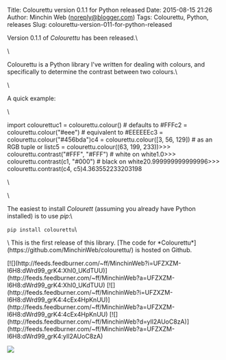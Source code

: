 Title: Colourettu version 0.1.1 for Python released
Date: 2015-08-15 21:26
Author: Minchin Web (noreply@blogger.com)
Tags: Colourettu, Python, releases
Slug: colourettu-version-011-for-python-released

Version 0.1.1 of *Colourettu* has been released.\

\

Colourettu is a Python library I've written for dealing with colours,
and specifically to determine the contrast between two colours.\

\

A quick example:

<div>

\
</p>
    import colourettuc1 = colourettu.colour()                # defaults to #FFFc2 = colourettu.colour("#eee")          # equivalent to #EEEEEEc3 = colourettu.colour("#456bda")c4 = colourettu.colour([3, 56, 129])    # as an RGB tuple or listc5 = colourettu.colour((63, 199, 233))>>> colourettu.contrast("#FFF", "#FFF") # white on white1.0>>> colourettu.contrast(c1, "#000")     # black on white20.999999999999996>>> colourettu.contrast(c4, c5)4.363552233203198

\
</p>
\

The easiest to install *Colourett* (assuming you already have Python
installed) is to use *pip*:\

`pip install colourettu`\

<p>
\
This is the first release of this library. [The code for
*Colourettu*](https://github.com/MinchinWeb/colourettu/) is hosted on
Github.

</div>

<div class="feedflare">

</p>
[![](http://feeds.feedburner.com/~ff/MinchinWeb?i=UFZXZM-l6H8:dWrd99_grK4:XhI0_UKdTUU)](http://feeds.feedburner.com/~ff/MinchinWeb?a=UFZXZM-l6H8:dWrd99_grK4:XhI0_UKdTUU)
[![](http://feeds.feedburner.com/~ff/MinchinWeb?i=UFZXZM-l6H8:dWrd99_grK4:4cEx4HpKnUU)](http://feeds.feedburner.com/~ff/MinchinWeb?a=UFZXZM-l6H8:dWrd99_grK4:4cEx4HpKnUU)
[![](http://feeds.feedburner.com/~ff/MinchinWeb?d=yIl2AUoC8zA)](http://feeds.feedburner.com/~ff/MinchinWeb?a=UFZXZM-l6H8:dWrd99_grK4:yIl2AUoC8zA)

<p>

</div>

![](http://feeds.feedburner.com/~r/MinchinWeb/~4/UFZXZM-l6H8)

</p>

